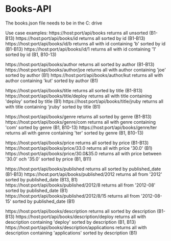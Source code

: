# Books-API

The books.json file needs to be in the C: drive

Use case examples:
https://host:port/api/books returns all unsorted (B1-B13)
https://host:port/api/books/id returns all sorted by id (B1-B13)
https://host:port/api/books/id/b returns all with id containing 'b' sorted by id (B1-B13)
https://host:port/api/books/id/1 returns all with id containing '1' sorted by id (B1, B10-13)

https://host:port/api/books/author returns all sorted by author (B1-B13)
https://host:port/api/books/author/joe returns all with author containing 'joe' sorted by author (B1)
https://host:port/api/books/author/kut returns all with author containing 'kut' sorted by author (B1)

https://host:port/api/books/title returns all sorted by title (B1-B13)
https://host:port/api/books/title/deploy returns all with title containing 'deploy' sorted by title (B1)
https://host:port/api/books/title/jruby returns all with title containing 'jruby' sorted by title (B1)

https://host:port/api/books/genre returns all sorted by genre (B1-B13)
https://host:port/api/books/genre/com returns all with genre containing 'com' sorted by genre (B1, B10-13)
https://host:port/api/books/genre/ter returns all with genre containing 'ter' sorted by genre (B1, B10-13)

https://host:port/api/books/price returns all sorted by price (B1-B13)
https://host:port/api/books/price/33.0 returns all with price '30.0' (B1)
https://host:port/api/books/price/30.0&35.0 returns all with price between '30.0' och '35.0' sorted by price (B1, B11)

https://host:port/api/books/published returns all sorted by published_date (B1-B13)
https://host:port/api/books/published/2012 returns all from '2012' sorted by published_date (B13, B1)
https://host:port/api/books/published/2012/8 returns all from '2012-08' sorted by published_date (B1)
https://host:port/api/books/published/2012/8/15 returns all from '2012-08-15' sorted by published_date (B1)

https://host:port/api/books/description returns all sorted by description (B1-B13)
https://host:port/api/books/description/deploy returns all with description containing 'deploy' sorted by description (B1, B13)
https://host:port/api/books/description/applications returns all with description containing 'applications' sorted by description (B1)
